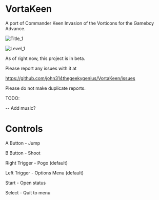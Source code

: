 # VortaKeen
A port of Commander Keen Invasion of the Vorticons for the Gameboy Advance.

![Title_1](https://user-images.githubusercontent.com/36487623/174703312-db8a6359-3f48-4fff-a18e-bc3d8b22809c.png)

![Level_1](https://user-images.githubusercontent.com/36487623/176095180-65a3665d-d833-43c7-8049-5a8cf0dcce7f.png)

As of right now, this project is in beta.

Please report any issues with it at

https://github.com/john314thegeekygenius/VortaKeen/issues

Please do not make duplicate reports.

TODO:

-- Add music?


# Controls

A Button - Jump

B Button - Shoot

Right Trigger - Pogo (default)

Left Trigger - Options Menu (default)

Start - Open status

Select - Quit to menu

